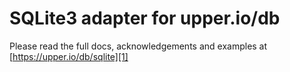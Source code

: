 # SQLite3 adapter for upper.io/db

Please read the full docs, acknowledgements and examples at
[https://upper.io/db/sqlite][1]

[1]: https://upper.io/db/sqlite
